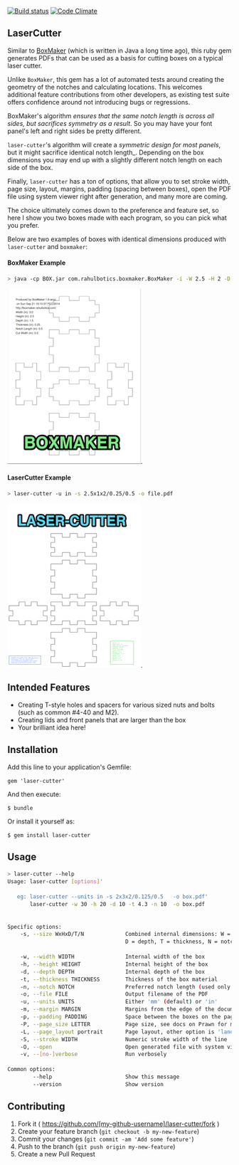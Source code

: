 [![Build status](https://secure.travis-ci.org/kigster/laser-cutter.png)](http://travis-ci.org/kigster/laser-cutter)
[![Code Climate](https://codeclimate.com/github/kigster/laser-cutter.png)](https://codeclimate.com/github/kigster/laser-cutter)

## LaserCutter

Similar to [BoxMaker](https://github.com/rahulbot/boxmaker/) (which is written in Java a long time ago), 
this ruby gem generates PDFs that can be used as a basis for cutting boxes on a typical laser cutter. 

Unlike ```BoxMaker```, this gem has a lot of automated tests around creating the geometry of the notches
and calculating locations. This welcomes additional feature contributions from other developers,
as existing test suite offers confidence around not introducing bugs or regressions.

BoxMaker's algorithm _ensures that the same notch length is across all sides, but sacrifices
symmetry as a result_.  So you may have your font panel's left and right sides be pretty different.
 
```laser-cutter```'s algorithm will create a _symmetric design for most panels_, but it might sacrifice
identical notch length_. Depending on the box dimensions you may end up with a slightly different notch 
length on each side of the box.

Finally, ```laser-cutter``` has a ton of options, that allow you to set stroke width, page size,
layout, margins, padding (spacing between boxes), open the PDF file using system viewer right
after generation, and many more are coming.

The choice ultimately comes down to the preference and feature set, so here I show you two boxes made with
each program, so you can pick what you prefer.

Below are two examples of boxes with identical dimensions produced with ```laser-cutter``` and ```boxmaker```:

#### BoxMaker Example

```bash
> java -cp BOX.jar com.rahulbotics.boxmaker.BoxMaker -i -W 2.5 -H 2 -D 1 -T 0.25 -n 0.5 -f file.pdf
```

![BoxMaker Example](doc/boxmaker.jpg).

#### LaserCutter Example

```bash
> laser-cutter -u in -s 2.5x1x2/0.25/0.5 -o file.pdf
```

![LaserCutter Example](doc/laser-cutter.jpg).

## Intended Features

* Creating T-style holes and spacers for various sized nuts and bolts (such as common #4-40 and M2).
* Creating lids and front panels that are larger than the box
* Your brilliant idea here!

## Installation

Add this line to your application's Gemfile:

    gem 'laser-cutter'

And then execute:

    $ bundle

Or install it yourself as:

    $ gem install laser-cutter

## Usage

```bash
> laser-cutter --help
Usage: laser-cutter [options]'

   eg: laser-cutter --units in -s 2x3x2/0.125/0.5   -o box.pdf'
       laser-cutter -w 30 -h 20 -d 10 -t 4.3 -n 10  -o box.pdf


Specific options:
    -s, --size WxHxD/T/N             Combined internal dimensions: W = width, H = height,
                                     D = depth, T = thickness, N = notch length

    -w, --width WIDTH                Internal width of the box
    -h, --height HEIGHT              Internal height of the box
    -d, --depth DEPTH                Internal depth of the box
    -t, --thickness THICKNESS        Thickness of the box material
    -n, --notch NOTCH                Preferred notch length (used only as a guide)
    -o, --file FILE                  Output filename of the PDF
    -u, --units UNITS                Either 'mm' (default) or 'in'
    -m, --margin MARGIN              Margins from the edge of the document
    -p, --padding PADDING            Space between the boxes on the page
    -P, --page_size LETTER           Page size, see docs on Prawn for more options
    -L, --page_layout portrait       Page layout, other option is 'landscape'
    -S, --stroke WIDTH               Numeric stroke width of the line
    -O, --open                       Open generated file with system viewer before exiting
    -v, --[no-]verbose               Run verbosely

Common options:
        --help                       Show this message
        --version                    Show version
```       

## Contributing

1. Fork it ( https://github.com/[my-github-username]/laser-cutter/fork )
2. Create your feature branch (`git checkout -b my-new-feature`)
3. Commit your changes (`git commit -am 'Add some feature'`)
4. Push to the branch (`git push origin my-new-feature`)
5. Create a new Pull Request
